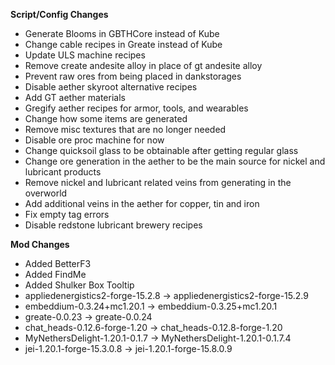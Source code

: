 **Script/Config Changes**
- Generate Blooms in GBTHCore instead of Kube
- Change cable recipes in Greate instead of Kube
- Update ULS machine recipes
- Remove create andesite alloy in place of gt andesite alloy
- Prevent raw ores from being placed in dankstorages
- Disable aether skyroot alternative recipes
- Add GT aether materials
- Gregify aether recipes for armor, tools, and wearables
- Change how some items are generated
- Remove misc textures that are no longer needed
- Disable ore proc machine for now
- Change quicksoil glass to be obtainable after getting regular glass
- Change ore generation in the aether to be the main source for nickel and lubricant products
- Remove nickel and lubricant related veins from generating in the overworld
- Add additional veins in the aether for copper, tin and iron
- Fix empty tag errors
- Disable redstone lubricant brewery recipes

**Mod Changes**
- Added BetterF3
- Added FindMe
- Added Shulker Box Tooltip
- appliedenergistics2-forge-15.2.8 -> appliedenergistics2-forge-15.2.9
- embeddium-0.3.24+mc1.20.1 -> embeddium-0.3.25+mc1.20.1 
- greate-0.0.23 -> greate-0.0.24
- chat_heads-0.12.6-forge-1.20 -> chat_heads-0.12.8-forge-1.20
- MyNethersDelight-1.20.1-0.1.7 -> MyNethersDelight-1.20.1-0.1.7.4
- jei-1.20.1-forge-15.3.0.8 -> jei-1.20.1-forge-15.8.0.9